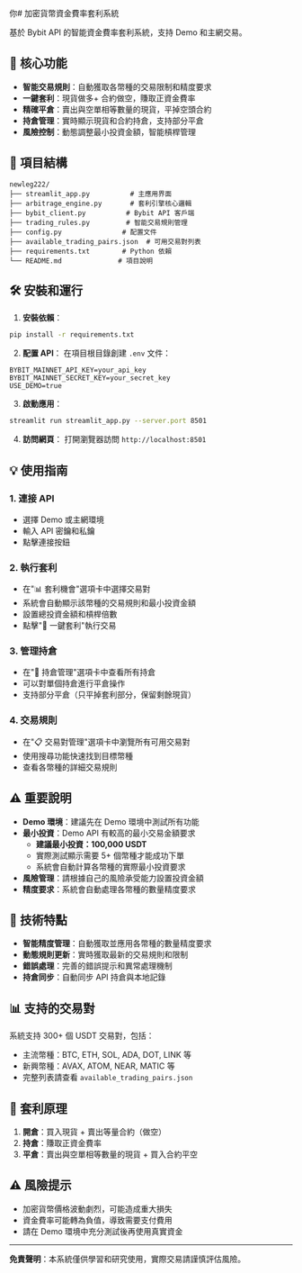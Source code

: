 你# 加密貨幣資金費率套利系統

基於 Bybit API 的智能資金費率套利系統，支持 Demo 和主網交易。

## 🚀 核心功能

- **智能交易規則**：自動獲取各幣種的交易限制和精度要求
- **一鍵套利**：現貨做多+ 合約做空，賺取正資金費率
- **精確平倉**：賣出與空單相等數量的現貨，平掉空頭合約
- **持倉管理**：實時顯示現貨和合約持倉，支持部分平倉
- **風險控制**：動態調整最小投資金額，智能槓桿管理

## 📁 項目結構

```
newleg222/
├── streamlit_app.py          # 主應用界面
├── arbitrage_engine.py       # 套利引擎核心邏輯
├── bybit_client.py          # Bybit API 客戶端
├── trading_rules.py         # 智能交易規則管理
├── config.py               # 配置文件
├── available_trading_pairs.json  # 可用交易對列表
├── requirements.txt        # Python 依賴
└── README.md              # 項目說明
```

## 🛠️ 安裝和運行

1. **安裝依賴**：
```bash
pip install -r requirements.txt
```

2. **配置 API**：
在項目根目錄創建 `.env` 文件：
```
BYBIT_MAINNET_API_KEY=your_api_key
BYBIT_MAINNET_SECRET_KEY=your_secret_key
USE_DEMO=true
```

3. **啟動應用**：
```bash
streamlit run streamlit_app.py --server.port 8501
```

4. **訪問網頁**：
打開瀏覽器訪問 `http://localhost:8501`

## 💡 使用指南

### 1. 連接 API
- 選擇 Demo 或主網環境
- 輸入 API 密鑰和私鑰
- 點擊連接按鈕

### 2. 執行套利
- 在"📊 套利機會"選項卡中選擇交易對
- 系統會自動顯示該幣種的交易規則和最小投資金額
- 設置總投資金額和槓桿倍數
- 點擊"🚀 一鍵套利"執行交易

### 3. 管理持倉
- 在"💼 持倉管理"選項卡中查看所有持倉
- 可以對單個持倉進行平倉操作
- 支持部分平倉（只平掉套利部分，保留剩餘現貨）

### 4. 交易規則
- 在"📋 交易對管理"選項卡中瀏覽所有可用交易對
- 使用搜尋功能快速找到目標幣種
- 查看各幣種的詳細交易規則

## ⚠️ 重要說明

- **Demo 環境**：建議先在 Demo 環境中測試所有功能
- **最小投資**：Demo API 有較高的最小交易金額要求
  - **建議最小投資：100,000 USDT**
  - 實際測試顯示需要 5+ 個幣種才能成功下單
  - 系統會自動計算各幣種的實際最小投資要求
- **風險管理**：請根據自己的風險承受能力設置投資金額
- **精度要求**：系統會自動處理各幣種的數量精度要求

## 🔧 技術特點

- **智能精度管理**：自動獲取並應用各幣種的數量精度要求
- **動態規則更新**：實時獲取最新的交易規則和限制
- **錯誤處理**：完善的錯誤提示和異常處理機制
- **持倉同步**：自動同步 API 持倉與本地記錄

## 📊 支持的交易對

系統支持 300+ 個 USDT 交易對，包括：
- 主流幣種：BTC, ETH, SOL, ADA, DOT, LINK 等
- 新興幣種：AVAX, ATOM, NEAR, MATIC 等
- 完整列表請查看 `available_trading_pairs.json`

## 🎯 套利原理

1. **開倉**：買入現貨 + 賣出等量合約（做空）
2. **持倉**：賺取正資金費率
3. **平倉**：賣出與空單相等數量的現貨 + 買入合約平空

## ⚠️ 風險提示

- 加密貨幣價格波動劇烈，可能造成重大損失
- 資金費率可能轉為負值，導致需要支付費用
- 請在 Demo 環境中充分測試後再使用真實資金

---

**免責聲明**：本系統僅供學習和研究使用，實際交易請謹慎評估風險。